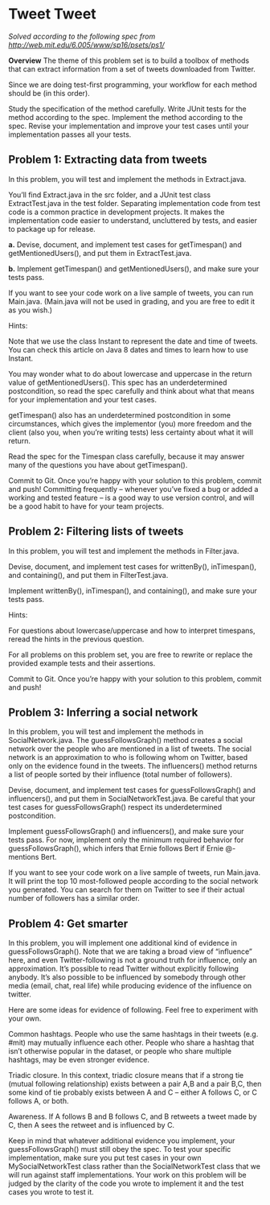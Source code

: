
# Tweet Tweet

*Solved according to the following spec from http://web.mit.edu/6.005/www/sp16/psets/ps1/*

**Overview**
The theme of this problem set is to build a toolbox of methods that can extract information from a set of tweets downloaded from Twitter.

Since we are doing test-first programming, your workflow for each method should be (in this order).

Study the specification of the method carefully.
Write JUnit tests for the method according to the spec.
Implement the method according to the spec.
Revise your implementation and improve your test cases until your implementation passes all your tests.


## Problem 1: Extracting data from tweets

In this problem, you will test and implement the methods in Extract.java.

You’ll find Extract.java in the src folder, and a JUnit test class ExtractTest.java in the test folder. Separating implementation code from test code is a common practice in development projects. It makes the implementation code easier to understand, uncluttered by tests, and easier to package up for release.

**a.** Devise, document, and implement test cases for getTimespan() and getMentionedUsers(), and put them in ExtractTest.java.

**b.** Implement getTimespan() and getMentionedUsers(), and make sure your tests pass.

If you want to see your code work on a live sample of tweets, you can run Main.java. (Main.java will not be used in grading, and you are free to edit it as you wish.)

Hints:

Note that we use the class Instant to represent the date and time of tweets. You can check this article on Java 8 dates and times to learn how to use Instant.

You may wonder what to do about lowercase and uppercase in the return value of getMentionedUsers(). This spec has an underdetermined postcondition, so read the spec carefully and think about what that means for your implementation and your test cases.

getTimespan() also has an underdetermined postcondition in some circumstances, which gives the implementor (you) more freedom and the client (also you, when you’re writing tests) less certainty about what it will return.

Read the spec for the Timespan class carefully, because it may answer many of the questions you have about getTimespan().

Commit to Git. Once you’re happy with your solution to this problem, commit and push! Committing frequently – whenever you’ve fixed a bug or added a working and tested feature – is a good way to use version control, and will be a good habit to have for your team projects.

## Problem 2: Filtering lists of tweets

In this problem, you will test and implement the methods in Filter.java.

Devise, document, and implement test cases for writtenBy(), inTimespan(), and containing(), and put them in FilterTest.java.

Implement writtenBy(), inTimespan(), and containing(), and make sure your tests pass.

Hints:

For questions about lowercase/uppercase and how to interpret timespans, reread the hints in the previous question.

For all problems on this problem set, you are free to rewrite or replace the provided example tests and their assertions.

Commit to Git. Once you’re happy with your solution to this problem, commit and push!

## Problem 3: Inferring a social network

In this problem, you will test and implement the methods in SocialNetwork.java. The guessFollowsGraph() method creates a social network over the people who are mentioned in a list of tweets. The social network is an approximation to who is following whom on Twitter, based only on the evidence found in the tweets. The influencers() method returns a list of people sorted by their influence (total number of followers).

Devise, document, and implement test cases for guessFollowsGraph() and influencers(), and put them in SocialNetworkTest.java. Be careful that your test cases for guessFollowsGraph() respect its underdetermined postcondition.

Implement guessFollowsGraph() and influencers(), and make sure your tests pass. For now, implement only the minimum required behavior for guessFollowsGraph(), which infers that Ernie follows Bert if Ernie @-mentions Bert.

If you want to see your code work on a live sample of tweets, run Main.java. It will print the top 10 most-followed people according to the social network you generated. You can search for them on Twitter to see if their actual number of followers has a similar order.

## Problem 4: Get smarter

In this problem, you will implement one additional kind of evidence in guessFollowsGraph(). Note that we are taking a broad view of “influence” here, and even Twitter-following is not a ground truth for influence, only an approximation. It’s possible to read Twitter without explicitly following anybody. It’s also possible to be influenced by somebody through other media (email, chat, real life) while producing evidence of the influence on twitter.

Here are some ideas for evidence of following. Feel free to experiment with your own.

Common hashtags. People who use the same hashtags in their tweets (e.g. #mit) may mutually influence each other. People who share a hashtag that isn’t otherwise popular in the dataset, or people who share multiple hashtags, may be even stronger evidence.

Triadic closure. In this context, triadic closure means that if a strong tie (mutual following relationship) exists between a pair A,B and a pair B,C, then some kind of tie probably exists between A and C – either A follows C, or C follows A, or both.

Awareness. If A follows B and B follows C, and B retweets a tweet made by C, then A sees the retweet and is influenced by C.

Keep in mind that whatever additional evidence you implement, your guessFollowsGraph() must still obey the spec. To test your specific implementation, make sure you put test cases in your own MySocialNetworkTest class rather than the SocialNetworkTest class that we will run against staff implementations. Your work on this problem will be judged by the clarity of the code you wrote to implement it and the test cases you wrote to test it.
